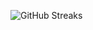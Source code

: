 ![GitHub Streaks](https://github-streaks-mqc9.onrender.com/streak/happilli/image?theme=midnight&cache_bust=1742896241)
